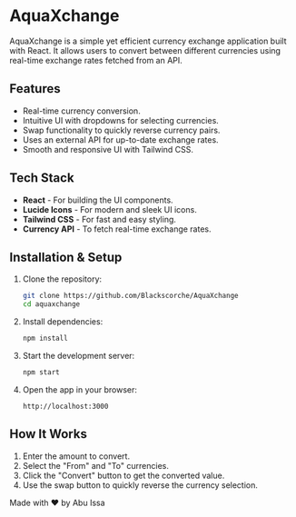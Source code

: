 # AquaXchange

AquaXchange is a simple yet efficient currency exchange application built with React. It allows users to convert between different currencies using real-time exchange rates fetched from an API.

## Features

- Real-time currency conversion.
- Intuitive UI with dropdowns for selecting currencies.
- Swap functionality to quickly reverse currency pairs.
- Uses an external API for up-to-date exchange rates.
- Smooth and responsive UI with Tailwind CSS.

## Tech Stack

- **React** - For building the UI components.
- **Lucide Icons** - For modern and sleek UI icons.
- **Tailwind CSS** - For fast and easy styling.
- **Currency API** - To fetch real-time exchange rates.

## Installation & Setup

1. Clone the repository:
   ```bash
   git clone https://github.com/Blackscorche/AquaXchange
   cd aquaxchange
   ```

2. Install dependencies:
   ```bash
   npm install
   ```

3. Start the development server:
   ```bash
   npm start
   ```

4. Open the app in your browser:
   ```
   http://localhost:3000
   ```

## How It Works

1. Enter the amount to convert.
2. Select the "From" and "To" currencies.
3. Click the "Convert" button to get the converted value.
4. Use the swap button to quickly reverse the currency selection.

Made with ❤️ by Abu Issa

